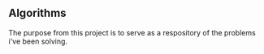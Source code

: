 ## Algorithms
The purpose from this project is to serve as a respository of the problems i've been solving.